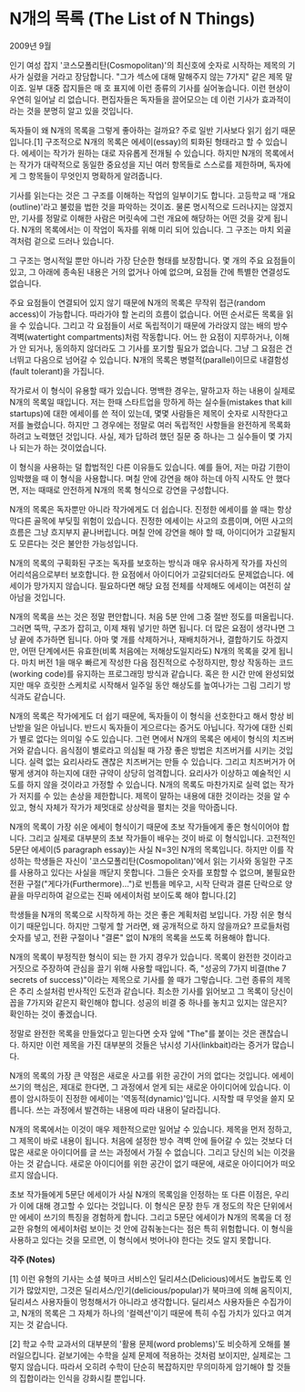 # N개의 목록 (The List of N Things)

2009년 9월

인기 여성 잡지 '코스모폴리탄(Cosmopolitan)'의 최신호에 숫자로 시작하는 제목의 기사가 실렸을 거라고 장담합니다. "그가 섹스에 대해 말해주지 않는 7가지" 같은 제목 말이죠. 일부 대중 잡지들은 매 호 표지에 이런 종류의 기사를 실어놓습니다. 이런 현상이 우연히 일어날 리 없습니다. 편집자들은 독자들을 끌어모으는 데 이런 기사가 효과적이라는 것을 분명히 알고 있을 것입니다.

독자들이 왜 N개의 목록을 그렇게 좋아하는 걸까요? 주로 일반 기사보다 읽기 쉽기 때문입니다.[1] 구조적으로 N개의 목록은 에세이(essay)의 퇴화된 형태라고 할 수 있습니다. 에세이는 작가가 원하는 대로 자유롭게 전개될 수 있습니다. 하지만 N개의 목록에서는 작가가 대략적으로 동일한 중요성을 지닌 여러 항목들로 스스로를 제한하며, 독자에게 그 항목들이 무엇인지 명확하게 알려줍니다.

기사를 읽는다는 것은 그 구조를 이해하는 작업의 일부이기도 합니다. 고등학교 때 '개요(outline)'라고 불렀을 법한 것을 파악하는 것이죠. 물론 명시적으로 드러나지는 않겠지만, 기사를 정말로 이해한 사람은 머릿속에 그런 개요에 해당하는 어떤 것을 갖게 됩니다. N개의 목록에서는 이 작업이 독자를 위해 미리 되어 있습니다. 그 구조는 마치 외골격처럼 겉으로 드러나 있습니다.

그 구조는 명시적일 뿐만 아니라 가장 단순한 형태를 보장합니다. 몇 개의 주요 요점들이 있고, 그 아래에 종속된 내용은 거의 없거나 아예 없으며, 요점들 간에 특별한 연결성도 없습니다.

주요 요점들이 연결되어 있지 않기 때문에 N개의 목록은 무작위 접근(random access)이 가능합니다. 따라가야 할 논리의 흐름이 없습니다. 어떤 순서로든 목록을 읽을 수 있습니다. 그리고 각 요점들이 서로 독립적이기 때문에 가라앉지 않는 배의 방수 격벽(watertight compartments)처럼 작동합니다. 어느 한 요점이 지루하거나, 이해가 안 되거나, 동의하지 않더라도 그 기사를 포기할 필요가 없습니다. 그냥 그 요점은 건너뛰고 다음으로 넘어갈 수 있습니다. N개의 목록은 병렬적(parallel)이므로 내결함성(fault tolerant)을 가집니다.

작가로서 이 형식이 유용할 때가 있습니다. 명백한 경우는, 말하고자 하는 내용이 실제로 N개의 목록일 때입니다. 저는 한때 스타트업을 망하게 하는 실수들(mistakes that kill startups)에 대한 에세이를 쓴 적이 있는데, 몇몇 사람들은 제목이 숫자로 시작한다고 저를 놀렸습니다. 하지만 그 경우에는 정말로 여러 독립적인 사항들을 완전하게 목록화하려고 노력했던 것입니다. 사실, 제가 답하려 했던 질문 중 하나는 그 실수들이 몇 가지나 되는가 하는 것이었습니다.

이 형식을 사용하는 덜 합법적인 다른 이유들도 있습니다. 예를 들어, 저는 마감 기한이 임박했을 때 이 형식을 사용합니다. 며칠 안에 강연을 해야 하는데 아직 시작도 안 했다면, 저는 때때로 안전하게 N개의 목록 형식으로 강연을 구성합니다.

N개의 목록은 독자뿐만 아니라 작가에게도 더 쉽습니다. 진정한 에세이를 쓸 때는 항상 막다른 골목에 부딪힐 위험이 있습니다. 진정한 에세이는 사고의 흐름이며, 어떤 사고의 흐름은 그냥 흐지부지 끝나버립니다. 며칠 안에 강연을 해야 할 때, 아이디어가 고갈될지도 모른다는 것은 불안한 가능성입니다.

N개의 목록의 구획화된 구조는 독자를 보호하는 방식과 매우 유사하게 작가를 자신의 어리석음으로부터 보호합니다. 한 요점에서 아이디어가 고갈되더라도 문제없습니다. 에세이가 망가지지 않습니다. 필요하다면 해당 요점 전체를 삭제해도 에세이는 여전히 살아남을 것입니다.

N개의 목록을 쓰는 것은 정말 편안합니다. 처음 5분 안에 그중 절반 정도를 떠올립니다. 그러면 뚝딱, 구조가 잡히고, 이제 채워 넣기만 하면 됩니다. 더 많은 요점이 생각나면 그냥 끝에 추가하면 됩니다. 아마 몇 개를 삭제하거나, 재배치하거나, 결합하기도 하겠지만, 어떤 단계에서든 유효한(비록 처음에는 저해상도일지라도) N개의 목록을 갖게 됩니다. 마치 버전 1을 매우 빠르게 작성한 다음 점진적으로 수정하지만, 항상 작동하는 코드(working code)를 유지하는 프로그래밍 방식과 같습니다. 혹은 한 시간 만에 완성되었지만 매우 흐릿한 스케치로 시작해서 일주일 동안 해상도를 높여나가는 그림 그리기 방식과도 같습니다.

N개의 목록은 작가에게도 더 쉽기 때문에, 독자들이 이 형식을 선호한다고 해서 항상 비난받을 일은 아닙니다. 반드시 독자들이 게으르다는 증거도 아닙니다. 작가에 대한 신뢰가 별로 없다는 의미일 수도 있습니다. 그런 면에서 N개의 목록은 에세이 형식의 치즈버거와 같습니다. 음식점이 별로라고 의심될 때 가장 좋은 방법은 치즈버거를 시키는 것입니다. 실력 없는 요리사라도 괜찮은 치즈버거는 만들 수 있습니다. 그리고 치즈버거가 어떻게 생겨야 하는지에 대한 규약이 상당히 엄격합니다. 요리사가 이상하고 예술적인 시도를 하지 않을 것이라고 가정할 수 있습니다. N개의 목록도 마찬가지로 실력 없는 작가가 저지를 수 있는 손상을 제한합니다. 제목이 말하는 내용에 대한 것이라는 것을 알 수 있고, 형식 자체가 작가가 제멋대로 상상력을 펼치는 것을 막아줍니다.

N개의 목록이 가장 쉬운 에세이 형식이기 때문에 초보 작가들에게 좋은 형식이어야 합니다. 그리고 실제로 대부분의 초보 작가들이 배우는 것이 바로 이 형식입니다. 고전적인 5문단 에세이(5 paragraph essay)는 사실 N=3인 N개의 목록입니다. 하지만 이를 작성하는 학생들은 자신이 '코스모폴리탄(Cosmopolitan)'에서 읽는 기사와 동일한 구조를 사용하고 있다는 사실을 깨닫지 못합니다. 그들은 숫자를 포함할 수 없으며, 불필요한 전환 구절("게다가(Furthermore)...")로 빈틈을 메우고, 시작 단락과 결론 단락으로 양 끝을 마무리하여 겉으로는 진짜 에세이처럼 보이도록 해야 합니다.[2]

학생들을 N개의 목록으로 시작하게 하는 것은 좋은 계획처럼 보입니다. 가장 쉬운 형식이기 때문입니다. 하지만 그렇게 할 거라면, 왜 공개적으로 하지 않을까요? 프로들처럼 숫자를 넣고, 전환 구절이나 "결론" 없이 N개의 목록을 쓰도록 허용해야 합니다.

N개의 목록이 부정직한 형식이 되는 한 가지 경우가 있습니다. 목록이 완전한 것이라고 거짓으로 주장하여 관심을 끌기 위해 사용할 때입니다. 즉, "성공의 7가지 비결(the 7 secrets of success)"이라는 제목으로 기사를 쓸 때가 그렇습니다. 그런 종류의 제목은 추리 소설처럼 반사적인 도전과 같습니다. 최소한 기사를 읽어보고 그 목록이 당신이 꼽을 7가지와 같은지 확인해야 합니다. 성공의 비결 중 하나를 놓치고 있지는 않은지? 확인하는 것이 좋겠습니다.

정말로 완전한 목록을 만들었다고 믿는다면 숫자 앞에 "The"를 붙이는 것은 괜찮습니다. 하지만 이런 제목을 가진 대부분의 것들은 낚시성 기사(linkbait)라는 증거가 많습니다.

N개의 목록의 가장 큰 약점은 새로운 사고를 위한 공간이 거의 없다는 것입니다. 에세이 쓰기의 핵심은, 제대로 한다면, 그 과정에서 얻게 되는 새로운 아이디어에 있습니다. 이름이 암시하듯이 진정한 에세이는 '역동적(dynamic)'입니다. 시작할 때 무엇을 쓸지 모릅니다. 쓰는 과정에서 발견하는 내용에 따라 내용이 달라집니다.

N개의 목록에서는 이것이 매우 제한적으로만 일어날 수 있습니다. 제목을 먼저 정하고, 그 제목이 바로 내용이 됩니다. 처음에 설정한 방수 격벽 안에 들어갈 수 있는 것보다 더 많은 새로운 아이디어를 글 쓰는 과정에서 가질 수 없습니다. 그리고 당신의 뇌는 이것을 아는 것 같습니다. 새로운 아이디어를 위한 공간이 없기 때문에, 새로운 아이디어가 떠오르지 않습니다.

초보 작가들에게 5문단 에세이가 사실 N개의 목록임을 인정하는 또 다른 이점은, 우리가 이에 대해 경고할 수 있다는 것입니다. 이 형식은 문장 한두 개 정도의 작은 단위에서만 에세이 쓰기의 특징을 경험하게 합니다. 그리고 5문단 에세이가 N개의 목록을 더 정교한 유형의 에세이처럼 보이는 것 안에 감춰놓는다는 점은 특히 위험합니다. 이 형식을 사용하고 있다는 것을 모르면, 이 형식에서 벗어나야 한다는 것도 알지 못합니다.

**각주 (Notes)**

[1] 이런 유형의 기사는 소셜 북마크 서비스인 딜리셔스(Delicious)에서도 놀랍도록 인기가 많았지만, 그것은 딜리셔스/인기(delicious/popular)가 북마크에 의해 움직이지, 딜리셔스 사용자들이 멍청해서가 아니라고 생각합니다. 딜리셔스 사용자들은 수집가이고, N개의 목록은 그 자체가 하나의 '컬렉션'이기 때문에 특히 수집 가치가 있다고 여겨지는 것 같습니다.

[2] 학교 수학 교과서의 대부분의 '활용 문제(word problems)'도 비슷하게 오해를 불러일으킵니다. 겉보기에는 수학을 실제 문제에 적용하는 것처럼 보이지만, 실제로는 그렇지 않습니다. 따라서 오히려 수학이 단순히 복잡하지만 무의미하게 암기해야 할 것들의 집합이라는 인식을 강화시킬 뿐입니다.